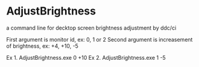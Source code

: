 # AdjustBrightness
 a command line for decktop screen brightness adjustment by ddc/ci

First argument is monitor id, ex: 0, 1 or 2
Second argument is increasement of brightness, ex: +4, +10, -5

Ex 1. AdjustBrightness.exe 0 +10
Ex 2. AdjustBrightness.exe 1 -5
